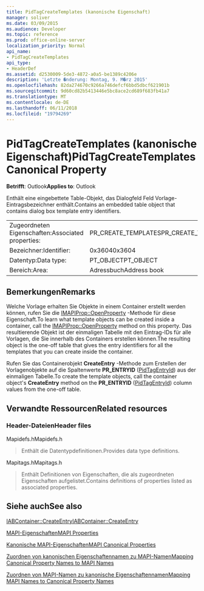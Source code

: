 ```yaml
---
title: PidTagCreateTemplates (kanonische Eigenschaft)
manager: soliver
ms.date: 03/09/2015
ms.audience: Developer
ms.topic: reference
ms.prod: office-online-server
localization_priority: Normal
api_name:
- PidTagCreateTemplates
api_type:
- HeaderDef
ms.assetid: d2530009-5de3-4872-a0a5-be1389c4206e
description: 'Letzte �nderung: Montag, 9. M�rz 2015'
ms.openlocfilehash: 82da274670c9266a746defcf6bbd5dbcf621901b
ms.sourcegitcommit: 9d60cd82b5413446e5bc8ace2cd689f683fb41a7
ms.translationtype: MT
ms.contentlocale: de-DE
ms.lasthandoff: 06/11/2018
ms.locfileid: "19794269"
---
```

# <a name="pidtagcreatetemplates-canonical-property"></a><span data-ttu-id="2484c-103">PidTagCreateTemplates (kanonische Eigenschaft)</span><span class="sxs-lookup"><span data-stu-id="2484c-103">PidTagCreateTemplates Canonical Property</span></span>

  
  
<span data-ttu-id="2484c-104">**Betrifft**: Outlook</span><span class="sxs-lookup"><span data-stu-id="2484c-104">**Applies to**: Outlook</span></span> 
  
<span data-ttu-id="2484c-105">Enthält eine eingebettete Table-Objekt, das Dialogfeld Feld Vorlage-Eintragsbezeichner enthält.</span><span class="sxs-lookup"><span data-stu-id="2484c-105">Contains an embedded table object that contains dialog box template entry identifiers.</span></span> 
  
|||
|:-----|:-----|
|<span data-ttu-id="2484c-106">Zugeordneten Eigenschaften:</span><span class="sxs-lookup"><span data-stu-id="2484c-106">Associated properties:</span></span>  <br/> |<span data-ttu-id="2484c-107">PR_CREATE_TEMPLATES</span><span class="sxs-lookup"><span data-stu-id="2484c-107">PR_CREATE_TEMPLATES</span></span>  <br/> |
|<span data-ttu-id="2484c-108">Bezeichner:</span><span class="sxs-lookup"><span data-stu-id="2484c-108">Identifier:</span></span>  <br/> |<span data-ttu-id="2484c-109">0x3604</span><span class="sxs-lookup"><span data-stu-id="2484c-109">0x3604</span></span>  <br/> |
|<span data-ttu-id="2484c-110">Datentyp:</span><span class="sxs-lookup"><span data-stu-id="2484c-110">Data type:</span></span>  <br/> |<span data-ttu-id="2484c-111">PT_OBJECT</span><span class="sxs-lookup"><span data-stu-id="2484c-111">PT_OBJECT</span></span>  <br/> |
|<span data-ttu-id="2484c-112">Bereich:</span><span class="sxs-lookup"><span data-stu-id="2484c-112">Area:</span></span>  <br/> |<span data-ttu-id="2484c-113">Adressbuch</span><span class="sxs-lookup"><span data-stu-id="2484c-113">Address book</span></span>  <br/> |
   
## <a name="remarks"></a><span data-ttu-id="2484c-114">Bemerkungen</span><span class="sxs-lookup"><span data-stu-id="2484c-114">Remarks</span></span>

<span data-ttu-id="2484c-115">Welche Vorlage erhalten Sie Objekte in einem Container erstellt werden können, rufen Sie die [IMAPIProp::OpenProperty](imapiprop-openproperty.md) -Methode für diese Eigenschaft.</span><span class="sxs-lookup"><span data-stu-id="2484c-115">To learn what template objects can be created inside a container, call the [IMAPIProp::OpenProperty](imapiprop-openproperty.md) method on this property.</span></span> <span data-ttu-id="2484c-116">Das resultierende Objekt ist der einmaligen Tabelle mit den Eintrag-IDs für alle Vorlagen, die Sie innerhalb des Containers erstellen können.</span><span class="sxs-lookup"><span data-stu-id="2484c-116">The resulting object is the one-off table that gives the entry identifiers for all the templates that you can create inside the container.</span></span> 
  
<span data-ttu-id="2484c-117">Rufen Sie das Containerobjekt **CreateEntry** -Methode zum Erstellen der Vorlagenobjekte auf die Spaltenwerte **PR_ENTRYID** ([PidTagEntryId](pidtagentryid-canonical-property.md)) aus der einmaligen Tabelle.</span><span class="sxs-lookup"><span data-stu-id="2484c-117">To create the template objects, call the container object's **CreateEntry** method on the **PR_ENTRYID** ([PidTagEntryId](pidtagentryid-canonical-property.md)) column values from the one-off table.</span></span>
  
## <a name="related-resources"></a><span data-ttu-id="2484c-118">Verwandte Ressourcen</span><span class="sxs-lookup"><span data-stu-id="2484c-118">Related resources</span></span>

### <a name="header-files"></a><span data-ttu-id="2484c-119">Header-Dateien</span><span class="sxs-lookup"><span data-stu-id="2484c-119">Header files</span></span>

<span data-ttu-id="2484c-120">Mapidefs.h</span><span class="sxs-lookup"><span data-stu-id="2484c-120">Mapidefs.h</span></span>
  
> <span data-ttu-id="2484c-121">Enthält die Datentypdefinitionen.</span><span class="sxs-lookup"><span data-stu-id="2484c-121">Provides data type definitions.</span></span>
    
<span data-ttu-id="2484c-122">Mapitags.h</span><span class="sxs-lookup"><span data-stu-id="2484c-122">Mapitags.h</span></span>
  
> <span data-ttu-id="2484c-123">Enthält Definitionen von Eigenschaften, die als zugeordneten Eigenschaften aufgelistet.</span><span class="sxs-lookup"><span data-stu-id="2484c-123">Contains definitions of properties listed as associated properties.</span></span>
    
## <a name="see-also"></a><span data-ttu-id="2484c-124">Siehe auch</span><span class="sxs-lookup"><span data-stu-id="2484c-124">See also</span></span>



[<span data-ttu-id="2484c-125">IABContainer::CreateEntry</span><span class="sxs-lookup"><span data-stu-id="2484c-125">IABContainer::CreateEntry</span></span>](iabcontainer-createentry.md)


[<span data-ttu-id="2484c-126">MAPI-Eigenschaften</span><span class="sxs-lookup"><span data-stu-id="2484c-126">MAPI Properties</span></span>](mapi-properties.md)
  
[<span data-ttu-id="2484c-127">Kanonische MAPI-Eigenschaften</span><span class="sxs-lookup"><span data-stu-id="2484c-127">MAPI Canonical Properties</span></span>](mapi-canonical-properties.md)
  
[<span data-ttu-id="2484c-128">Zuordnen von kanonischen Eigenschaftennamen zu MAPI-Namen</span><span class="sxs-lookup"><span data-stu-id="2484c-128">Mapping Canonical Property Names to MAPI Names</span></span>](mapping-canonical-property-names-to-mapi-names.md)
  
[<span data-ttu-id="2484c-129">Zuordnen von MAPI-Namen zu kanonische Eigenschaftennamen</span><span class="sxs-lookup"><span data-stu-id="2484c-129">Mapping MAPI Names to Canonical Property Names</span></span>](mapping-mapi-names-to-canonical-property-names.md)

